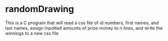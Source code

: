 # randomDrawing
This is a C program that will read a css file of id numbers, first names, and last names, assign inputted amounts of prize money to n lines, and write the winnings to a new css file
